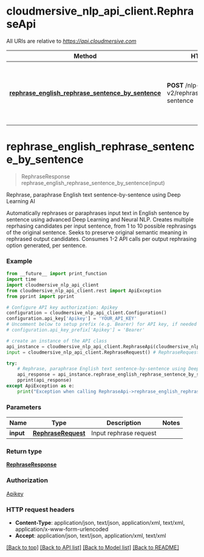 # cloudmersive_nlp_api_client.RephraseApi

All URIs are relative to *https://api.cloudmersive.com*

Method | HTTP request | Description
------------- | ------------- | -------------
[**rephrase_english_rephrase_sentence_by_sentence**](RephraseApi.md#rephrase_english_rephrase_sentence_by_sentence) | **POST** /nlp-v2/rephrase/rephrase/eng/by-sentence | Rephrase, paraphrase English text sentence-by-sentence using Deep Learning AI


# **rephrase_english_rephrase_sentence_by_sentence**
> RephraseResponse rephrase_english_rephrase_sentence_by_sentence(input)

Rephrase, paraphrase English text sentence-by-sentence using Deep Learning AI

Automatically rephrases or paraphrases input text in English sentence by sentence using advanced Deep Learning and Neural NLP.  Creates multiple reprhasing candidates per input sentence, from 1 to 10 possible rephrasings of the original sentence.  Seeks to preserve original semantic meaning in rephrased output candidates.  Consumes 1-2 API calls per output rephrasing option generated, per sentence.

### Example
```python
from __future__ import print_function
import time
import cloudmersive_nlp_api_client
from cloudmersive_nlp_api_client.rest import ApiException
from pprint import pprint

# Configure API key authorization: Apikey
configuration = cloudmersive_nlp_api_client.Configuration()
configuration.api_key['Apikey'] = 'YOUR_API_KEY'
# Uncomment below to setup prefix (e.g. Bearer) for API key, if needed
# configuration.api_key_prefix['Apikey'] = 'Bearer'

# create an instance of the API class
api_instance = cloudmersive_nlp_api_client.RephraseApi(cloudmersive_nlp_api_client.ApiClient(configuration))
input = cloudmersive_nlp_api_client.RephraseRequest() # RephraseRequest | Input rephrase request

try:
    # Rephrase, paraphrase English text sentence-by-sentence using Deep Learning AI
    api_response = api_instance.rephrase_english_rephrase_sentence_by_sentence(input)
    pprint(api_response)
except ApiException as e:
    print("Exception when calling RephraseApi->rephrase_english_rephrase_sentence_by_sentence: %s\n" % e)
```

### Parameters

Name | Type | Description  | Notes
------------- | ------------- | ------------- | -------------
 **input** | [**RephraseRequest**](RephraseRequest.md)| Input rephrase request | 

### Return type

[**RephraseResponse**](RephraseResponse.md)

### Authorization

[Apikey](../README.md#Apikey)

### HTTP request headers

 - **Content-Type**: application/json, text/json, application/xml, text/xml, application/x-www-form-urlencoded
 - **Accept**: application/json, text/json, application/xml, text/xml

[[Back to top]](#) [[Back to API list]](../README.md#documentation-for-api-endpoints) [[Back to Model list]](../README.md#documentation-for-models) [[Back to README]](../README.md)

